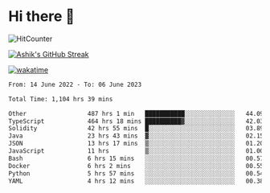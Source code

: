 # Hi there 👋

![HitCounter](https://hits.seeyoufarm.com/api/count/incr/badge.svg?url=https%3A%2F%2Fgithub.com%2Fashrhmn1212%2Fhit-counter)

<!-- ![Contribution Graph](https://github-readme-activity-graph.cyclic.app/graph?username=ashrhmn) -->


<!-- [![Top Langs](https://github-readme-stats.vercel.app/api/top-langs/?username=ashrhmn&layout=compact&theme=synthwave&langs_count=10&card_width=445)](https://github.com/anuraghazra/github-readme-stats) -->

[![Ashik's GitHub Streak](https://github-readme-streak-stats.herokuapp.com/?user=ashrhmn&theme=blood&fire=DD7F1C&background=151515&dates=9f9f9f&border=DD2727)](https://git.io/streak-stats)

<!-- ![Ashik's GitHub stats](https://github-readme-stats.vercel.app/api/?username=ashrhmn&show_icons=true&title_color=fff&icon_color=79ff97&text_color=9f9f9f&bg_color=151515) -->

[![wakatime](https://wakatime.com/badge/user/3df86613-ba63-4631-8e65-0ff18e7becad.svg)](https://wakatime.com/@3df86613-ba63-4631-8e65-0ff18e7becad)

<!--START_SECTION:waka-->

```txt
From: 14 June 2022 - To: 06 June 2023

Total Time: 1,104 hrs 39 mins

Other                 487 hrs 1 min   ███████████░░░░░░░░░░░░░░   44.09 %
TypeScript            464 hrs 18 mins ██████████▓░░░░░░░░░░░░░░   42.03 %
Solidity              42 hrs 55 mins  █░░░░░░░░░░░░░░░░░░░░░░░░   03.89 %
Java                  23 hrs 43 mins  ▓░░░░░░░░░░░░░░░░░░░░░░░░   02.15 %
JSON                  13 hrs 17 mins  ▒░░░░░░░░░░░░░░░░░░░░░░░░   01.20 %
JavaScript            11 hrs          ▒░░░░░░░░░░░░░░░░░░░░░░░░   01.00 %
Bash                  6 hrs 15 mins   ░░░░░░░░░░░░░░░░░░░░░░░░░   00.57 %
Docker                6 hrs 2 mins    ░░░░░░░░░░░░░░░░░░░░░░░░░   00.55 %
Python                5 hrs 57 mins   ░░░░░░░░░░░░░░░░░░░░░░░░░   00.54 %
YAML                  4 hrs 12 mins   ░░░░░░░░░░░░░░░░░░░░░░░░░   00.38 %
```

<!--END_SECTION:waka-->


<!--### Most Used Languages
<img src="https://wakatime.com/share/@ashrhmn/24ecb986-5bf8-4607-af7f-0aab08908d8c.png" />

### Favourite Tools
<img src="https://wakatime.com/share/@ashrhmn/f4e08015-f3bc-460a-9228-95a3ba11c604.png" />-->
